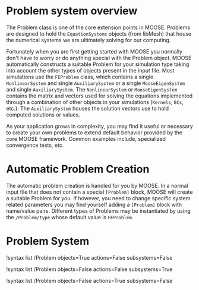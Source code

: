 # Problem system overview

The Problem class is one of the core extension points in MOOSE. Problems
are designed to hold the `EquationSystems` objects (from libMesh) that
house the numerical systems we are ultimately solving for our computing.

Fortunately when you are first getting started with MOOSE you normally
don't have to worry or do anything special with the Problem object. MOOSE
automatically constructs a suitable Problem for your simulation type
taking into account the other types of objects present in the input file.
Most simulations use the `FEProblem` class, which contains a single
`NonlinearSystem` and single `AuxiliarySystem` or a single `MooseEigenSystem`
and single `AuxiliarySystem`. The `NonlinearSystem` or `MooseEigenSystem`
contains the matrix and vectors used for solving the equations implemented
through a combination of other objects in your simulations (`Kernels`, `BCs`,
etc.). The `AuxiliarySystem` houses the solution vectors use to hold
computed solutions or values.

As your application grows in complexity, you may find it useful or
necessary to create your own problems to extend default behavior provided
by the core MOOSE framework. Common examples include, specialized
convergence tests, etc.

# Automatic Problem Creation

The automatic problem creation is handled for you by MOOSE. In a normal
input file that does not contain a special `[Problem]` block, MOOSE
will create a suitable Problem for you. If however, you need to change
specific system related parameters you may find yourself adding a
`[Problem]` block with name/value pairs. Different types of Problems
may be instantiated by using the `/Problem/type` whose default value is
`FEProblem`.

# Problem System

!syntax list /Problem objects=True actions=False subsystems=False

!syntax list /Problem objects=False actions=False subsystems=True

!syntax list /Problem objects=False actions=True subsystems=False
